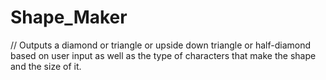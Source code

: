 # Shape_Maker
// Outputs a diamond or triangle or upside down triangle or half-diamond based on user input as well as the type
 of characters that make the shape and the size of it.
